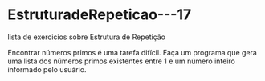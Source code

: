 # EstruturadeRepeticao---17
 lista de exercicios sobre Estrutura de Repetição

Encontrar números primos é uma tarefa difícil. Faça um programa que gera uma lista dos números primos existentes entre 1 e um número inteiro informado pelo usuário.